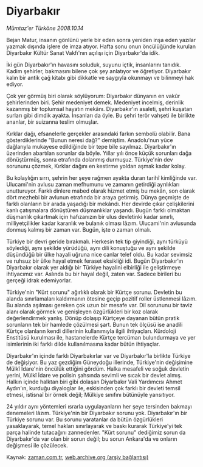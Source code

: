 # Diyarbakır

*Mümtaz'er Türköne 2008.10.14*

<tr><td class="metin" colspan="2" style="padding-top: 20px; padding-left: 5px; padding-right: 10px;">Bejan Matur, insanın gönlünü yerle bir eden sonra yeniden inşa eden yazılar yazmak dışında işlere de imza atıyor. Hafta sonu onun öncülüğünde kurulan Diyarbakır Kültür Sanat Vakfı'nın açılışı için Diyarbakır'da idik.</td></tr><tr><td class="metin" colspan="2" style="padding-top: 20px; padding-left: 5px; padding-right: 10px;"><p>İki gün Diyarbakır'ın havasını soluduk, suyunu içtik, insanlarını tanıdık. Kadim şehirler, bakmasını bilene çok şey anlatıyor ve öğretiyor. Diyarbakır kalın bir antik çağ kitabı gibi dikkatle ve saygıyla okunmayı ve bilinmeyi hak ediyor.
<p>Çok yer görmüş biri olarak söylüyorum: Diyarbakır dünyanın en vakûr şehirlerinden biri. Şehir medeniyet demek. Medeniyet incelmiş, derinlik kazanmış bir toplumsal hayatın mekânı. Diyarbakır'ın asaleti, şehri kuşatan surları gibi dimdik ayakta. İnsanları da öyle. Bu şehri terör vahşeti ile birlikte ananlar, bir suizanna teslim olmuşlar.
<p>Kırklar dağı, efsanelerle gerçekler arasındaki farkın sembolü olabilir. Bana gösterdiklerinde "Bunun neresi dağ?" demiştim. Anadolu'nun yüce dağlarıyla mukayese edildiğinde bir tepe bile sayılmaz. Diyarbakır'ın üzerinden abartılan sorunlar da böyle. Yıllar yılı önce küçük sorunları dağa dönüştürmüş, sonra etrafında dolanmış durmuşuz. Türkiye'nin dev sorununu çözmek, Kırklar dağını en kestirme yoldan aşmak kadar kolay.
<p>Bu kolaylığın sırrı, şehrin her şeye rağmen ayakta duran tarihî kimliğinde var. Ulucami'nin avlusu zaman mefhumunu ve zamanın getirdiği ayrılıkları unutturuyor. Farklı dinlere mabed olarak hizmet etmiş bu mekân, son olarak dört mezhebi bir avlunun etrafında bir araya getirmiş. Dünya geçmişte de farklı olanların bir arada yaşadığı bir mekândı. Her devirde çıkar çelişkilerini kanlı çatışmalara dönüştüren düşmanlıklar yaşandı. Bugün farklı olmaktan düşmanlık çıkartmak için hafızanızın bir ulus devletinki kadar sınırlı, milliyetçilikler kadar karanlık ve bulanık olması lâzım. Ulucami'nin avlusunda donmuş kalmış bir zaman var. Bugün, işte o zaman olmalı.
<p>Türkiye bir devri geride bırakmalı. Herkesin tek tip giyindiği, aynı türküyü söylediği, aynı şekilde yürüdüğü, aynı dili konuştuğu ve aynı şekilde düşündüğü bir ülke hayali uğruna nice canlar telef oldu. Bu kadar sevimsiz ve ruhsuz bir ülke hayal etmek feraset eksikliği idi. Bugün Diyarbakır'ın Diyarbakır olarak yer aldığı bir Türkiye hayalini elbirliği ile geliştirmeye ihtiyacımız var. Aslında bu bir hayal değil, zaten var. Sadece birileri bu gerçeği idrak edemiyorlar.
<p>Türkiye'nin "Kürt sorunu" ağırlıklı olarak bir Kürtçe sorunu. Devletin bu alanda sınırlamaları kaldırmanın ötesine geçip pozitif roller üstlenmesi lâzım. Bu alanda aşılması gereken çok uzun bir mesafe var. Dil sorununu bir taviz alanı olarak görmek ve genişleyen özgürlükleri bir koz olarak değerlendirmek yanlış. Dönüp dolaşıp Kürtçeye dayanan bütün pratik sorunların tek bir hamlede çözülmesi şart. Bunun tek ölçüsü ise anadili Kürtçe olanların kendi dillerinin kullanımıyla ilgili ihtiyaçları. Kürdoloji Enstitüsü kurulması ile, hastanelerde Kürtçe tercüman bulundurmaya ve yer isimlerinin iki farklı dilde kullanılmasına kadar bütün ihtiyaçlar.
<p>Diyarbakır'ın içinde farklı Diyarbakırlar var ve Diyarbakır'la birlikte Türkiye de değişiyor. Bu yaz gezdiğim Güneydoğu illerinde, Türkiye'nin değişimine Mülkî İdare'nin öncülük ettiğini gördüm. Halka mesafeli ve soğuk devletin yerini, Mülkî İdare ve polisin şahsında sevimli ve sıcak bir devlet almış. Halkın içinde halktan biri gibi dolaşan Diyarbakır Vali Yardımcısı Ahmet Aydın'ın, kurduğu diyaloglar ile, eskisinden çok farklı bir devleti temsil etmesi, istisnaî bir örnek değil; Mülkiye sınıfını bütünüyle yansıtıyor.
<p>24 yıldır aynı yöntemleri ısrarla uygulayanların her şeye tersinden bakmayı denemeleri lâzım. Türkiye'nin bir Diyarbakır sorunu yok. Diyarbakır'ın bir Türkiye sorunu var. Bu sorunu yaratanlar da bütün özgürlükleri yasaklayarak, temel hakları sınırlayarak ve baskı kurarak Türkiye'yi tek parça halinde tutacağını zannedenler. "Kürt sorunu" dediğimiz sorun da Diyarbakır'da var olan bir sorun değil; bu sorun Ankara'da ve onların değişmesi ile çözülecek.<br/></p></p></p></p></p></p></p></p></td></tr>

Kaynak: [zaman.com.tr](http://zaman.com.tr/yazar.do?yazino=748958), [web.archive.org (arşiv bağlantısı)](http://web.archive.org/web/20081015031537/http://zaman.com.tr:80/yazar.do?yazino=748958)
